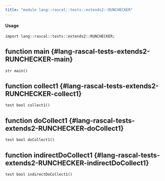 ```yaml
---
title: "module lang::rascal::tests::extends2::RUNCHECKER"
---
```


#### Usage

`import lang::rascal::tests::extends2::RUNCHECKER;`


## function main {#lang-rascal-tests-extends2-RUNCHECKER-main}

```rascal
str main()

```

## function collect1 {#lang-rascal-tests-extends2-RUNCHECKER-collect1}

```rascal
test bool collect1()

```

## function doCollect1 {#lang-rascal-tests-extends2-RUNCHECKER-doCollect1}

```rascal
test bool doCollect1()

```

## function indirectDoCollect1 {#lang-rascal-tests-extends2-RUNCHECKER-indirectDoCollect1}

```rascal
test bool indirectDoCollect1()

```

